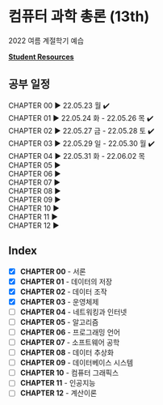 # 컴퓨터 과학 총론 (13th)

2022 여름 계절학기 예습

[**Student Resources**](https://media.pearsoncmg.com/ph/esm/ecs_brylow_csao_13/cw/)

## 공부 일정
CHAPTER 00 ▶ 22.05.23 월 ✔️  
CHAPTER 01 ▶ 22.05.24 화 - 22.05.26 목 ✔️  
CHAPTER 02 ▶ 22.05.27 금 - 22.05.28 토 ✔️    
CHAPTER 03 ▶ 22.05.29 일 - 22.05.30 월 ✔️    
CHAPTER 04 ▶ 22.05.31 화 - 22.06.02 목   
CHAPTER 05 ▶  
CHAPTER 06 ▶  
CHAPTER 07 ▶  
CHAPTER 08 ▶   
CHAPTER 09 ▶  
CHAPTER 10 ▶  
CHAPTER 11 ▶  
CHAPTER 12 ▶

## Index

- [X] **CHAPTER 00** - 서론
- [X] **CHAPTER 01** - 데이터의 저장
- [X] **CHAPTER 02** - 데이터 조작
- [X] **CHAPTER 03** - 운영체제
- [ ] **CHAPTER 04** - 네트워킹과 인터넷
- [ ] **CHAPTER 05** - 알고리즘
- [ ] **CHAPTER 06** - 프로그래밍 언어
- [ ] **CHAPTER 07** - 소프트웨어 공학
- [ ] **CHAPTER 08** - 데이터 추상화
- [ ] **CHAPTER 09** - 데이터베이스 시스템
- [ ] **CHAPTER 10** - 컴퓨터 그래픽스
- [ ] **CHAPTER 11** - 인공지능
- [ ] **CHAPTER 12** - 계산이론
